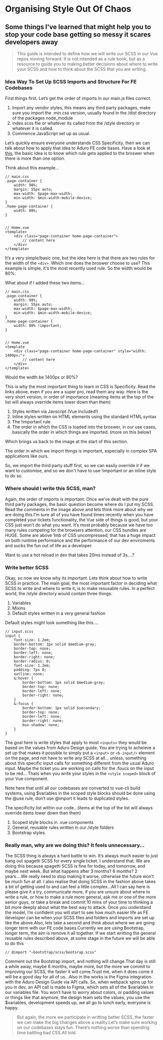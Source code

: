 # Organising Style Out Of Chaos
## Some things I've learned that might help you to stop your code base getting so messy it scares developers away
> This guide is intended to define how we will write our SCSS in our Vue repos moving forward. It is not intended as a rule book, but as a resource to guide you to making better decisions about where to write your SCSS and how to think about the SCSS that you are writing.
### Idea Way To Set Up SCSS Imports and Structure For FE Codebases
First things first. Let’s get the order of imports in our main.js files correct.
<ol>
    <li>
        Import any vendor styles, this means any third party packages, make sure you import the .min.css version, usually found in the /dist directory of the packages node_module
    </li>
    <li>
        index.scss file or whatever its called from the /style directory or whatever it is called.
    </li>
    <li>
        Commence JavaScript set up as usual.
    </li>
</ol>

Let’s quickly ensure everyone understands CSS Specificity, then we can talk about how to apply that idea to Aduro FE code bases. Have a look at <a class="sc-hDgvsY jFsdGs" href="https://stackoverflow.com/questions/25105736/what-is-the-order-of-precedence-for-css" title="https://stackoverflow.com/questions/25105736/what-is-the-order-of-precedence-for-css" >this</a>, the basic idea is to know which rule gets applied to the broswer when there is more than one option.
                  
Think about this example…

```
// main.css
.page-container {
    width: 98%;
    margin: 55px auto;
    max-width: $page-max-width;
    min-width: $min-width-mobile-device;
}
.home-page-container {
    width: 80%;
}


// Home.vue
<template>
    <div class="page-container home-page-container">
        // content here
    </div>
</template>

```

It’s a very simple/basic one, but the idea here is that there are two rules for the width of the `<div>`. Which one does the broswer choose to use?
This example is simple, it's the most recently used rule. So the width would be 80%. 


What about if I added these two items…

```
// main.css
.page-container {
    width: 98%;
    margin: 55px auto;
    max-width: $page-max-width;
    min-width: $min-width-mobile-device;
}
.home-page-container {
    width: 80% !important;
}


// Home.vue
<template
    <div class="page-container home-page-container" style="width: 1400px;">
        // content here
    </div>
</template>
```


Would the width be 1400px or 80%?

This is why the most important thing to learn in CSS is Specificity. Read the links above, even if you are a super pro, read them any way. Here is the very short version, in order of importance (meaning items at the top of the list will always override items lower down than them)

<ol class="ak-ol">
    <li>
        Styles written via Javscript (Vue included!)
    </li>
    <li>
        Inline styles written on HTML elements using the standard HTML syntax
    </li>
    <li>
        The !important rule
    </li>
    <li>
        The order in which the CSS is loaded into the broswer, in our use cases, basically the order in which things are imported. (more on this below)
    </li>
</ol>

Which brings us back to the image at the start of this section.

The order in which we import things is important, especially in complex SPA applications like ours.

So, we import the third party stuff first, so we can easily override it if we want to customise, and so we don't have to use !important or an inline style to do so.

### Where should I write this SCSS, man?

Again, the order of imports is important. Once we’ve dealt with the pure third party packages, the basic question become where do I put my SCSS. Read the comments in the image above and lets think more about why we are doing this.I’m sure all of you have found times recently when you have completed your tickets functionality, the Vue side of things is good, but your CSS just won’t do what you want. It’s most probably because we have too many rules competing for the browsers attention, our CSS bundles are HUGE. Some are above 1mb of CSS uncompressed, that has a huge impact on both runtime performance and the performance of our dev enviroments and sucks the fun out of life as a developer.

Want to use a hot reload in dev that takes 20ms instead of 3s….? 

### Write better SCSS 

Okay, so now we know why its important. Lets think about how to write SCSS in practice. The main goal, the most important factor in deciding what SCSS to write and where to write it, is to make resusable rules. In a perfect world, the /style directory would contain three things:

<ol class="ak-ol">
    <li>
        Variables
    </li>
    <li>
        Mixins
    </li>
    <li>
        Default styles written in a very general fashion
    </li>
</ol>

Default styles might look something like this….

```
// input.scss
input {
    font-size: 1.2em;
    border-bottom: 1px solid $medium-gray;
    border-top: none;
    border-left: none;
    border-right: none;
    border-radius: 0;
    font-size: 1.2em;
    padding: 7px 0;
    outline: none;
    &:hover {
        border-bottom: 1px solid $medium-gray;
        border-top: none;
        border-left: none;
        border-right: none;
    }
    &:focus {
        border-bottom: 1px solid $secondary;
        border-top: none;
        border-left: none;
        border-right: none;
        box-shadow: none;
    }
}
```
The goal here is write styles that apply to most `<inputs>` they would be based on the values from Aduro Design guide. You are trying to acheieve a set up that makes it possible to simply put a `<input>` or `<b-input/>` element on the page, and not have to write any SCSS at all… unless, something about this specific input calls for something different from the usual Aduro input. Maybe the ticket you are working on calls for the :foucs on the input to be red… Thats when you write your styles in the `<style scoped>` block of your Vue component.

Note here that until all our codebases are converted to vue-cli build systems, using $variables in the scoped style blocks should be done using the @use rule, don’t use @import it leads to duplicated styles.

The specificity list within our code.. (items at the top of the list will always override items lower down than them)

<ol class="ak-ol">
    <li>
        Scoped style blocks in .vue components
    </li>
    <li>
        General, reusable rules written in our /style folders
    </li>
    <li>
        Bootstrap styles.
    </li>
</ol>


### Really man, why are we doing this? It feels unnecessary…

The SCSS thing is always a hard battle to win. It’s always much easier to just bang out spagetti SCSS for every single ticket. I understand that. We are doing this because spagetti SCSS is fine for today, and tomorrow, and maybe next week. But what happens after 3 months? 6 months? 2 years….We really need to stop making it worse, otherwise the future won’t be much fun at all. I also realise that doing SCSS in the fashion above takes a bit of getting used to and can feel a little complex…All I can say here is please give it a try, communicate more, if you are unsure about where to write a rule, or how to make a rule more general, ask me or one of the more senior guys, or take a break and commit 10 mins of your time to thinking a bit more deeply about what the best way to attack. Once you understand the model, I’m confident you will start to see how much easier life as FE developer can be when your SCSS files and folders and imports are set up like the above.Also, lets take a second and think about where we are going longer term with our FE code bases.Currently we are using Bootstrap, longer term, the aim is remove it all together. If we start writting the general reusable rules described above, at some stage in the future we will be able to do this

```
// @import "~bootstrap/scss/bootsrap.scss"
```

Comment out the Bootstrap import, and nothing will change.That day is still a while away, maybe 6 months, maybe more, but the more we commit to improving our SCSS, the faster it will come.Trust me, when it does come it will be a good day for all of us…Also in the works is the Figma integration with the Aduro Design Guide via API calls. So, when webpack spins up for you in dev, an API call is made to Figma, which sets all of the $variables in our variables file. You won’t have to worry about colors, or padding values or things like that anymore, the design team sets the values, you use the $variables, development speeds up, we all go to lunch early, everyone is happy. 

>But again, the more we participate in writting better SCSS, the faster we can make the big changes above a reality.Let’s make sure working on our codebases stays fun. There’s nothing worse than spending time battling bad CSS.All told.